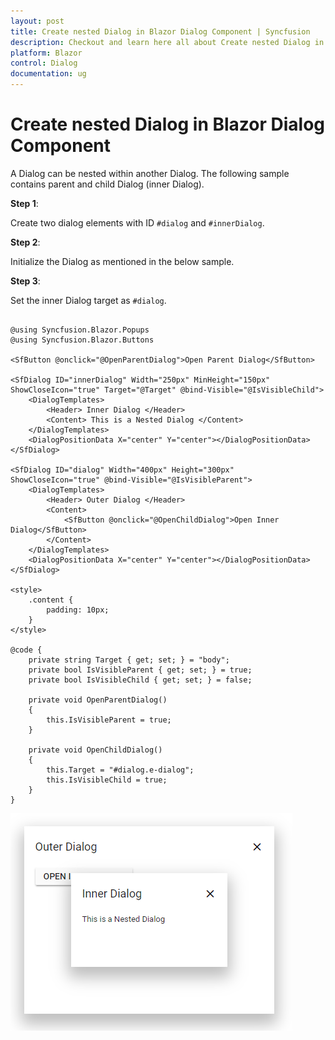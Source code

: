 ```yaml
---
layout: post
title: Create nested Dialog in Blazor Dialog Component | Syncfusion
description: Checkout and learn here all about Create nested Dialog in Syncfusion Blazor Dialog component and more.
platform: Blazor
control: Dialog
documentation: ug
---
```


# Create nested Dialog in Blazor Dialog Component

A Dialog can be nested within another Dialog. The following sample contains parent and child Dialog (inner Dialog).

**Step 1**:

Create two dialog elements with ID `#dialog` and `#innerDialog`.

**Step 2**:

Initialize the Dialog as mentioned in the below sample.

**Step 3**:

Set the inner Dialog target as `#dialog`.

```cshtml

@using Syncfusion.Blazor.Popups
@using Syncfusion.Blazor.Buttons

<SfButton @onclick="@OpenParentDialog">Open Parent Dialog</SfButton>

<SfDialog ID="innerDialog" Width="250px" MinHeight="150px" ShowCloseIcon="true" Target="@Target" @bind-Visible="@IsVisibleChild">
    <DialogTemplates>
        <Header> Inner Dialog </Header>
        <Content> This is a Nested Dialog </Content>
    </DialogTemplates>
    <DialogPositionData X="center" Y="center"></DialogPositionData>
</SfDialog>

<SfDialog ID="dialog" Width="400px" Height="300px" ShowCloseIcon="true" @bind-Visible="@IsVisibleParent">
    <DialogTemplates>
        <Header> Outer Dialog </Header>
        <Content>
            <SfButton @onclick="@OpenChildDialog">Open Inner Dialog</SfButton>
        </Content>
    </DialogTemplates>
    <DialogPositionData X="center" Y="center"></DialogPositionData>
</SfDialog>

<style>
    .content {
        padding: 10px;
    }
</style>

@code {
    private string Target { get; set; } = "body";
    private bool IsVisibleParent { get; set; } = true;
    private bool IsVisibleChild { get; set; } = false;

    private void OpenParentDialog()
    {
        this.IsVisibleParent = true;
    }

    private void OpenChildDialog()
    {
        this.Target = "#dialog.e-dialog";
        this.IsVisibleChild = true;
    }
}

```



![Creating Nested Blazor Dialog](../images/blazor-nested-dialog.png)